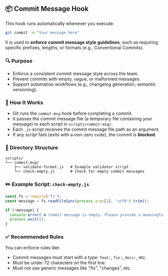 ## 📦 Commit Message Hook

This hook runs automatically whenever you execute:

```bash
git commit -m "Your message here"
```

It is used to **enforce commit message style guidelines**, such as requiring specific prefixes, lengths, or formats (e.g., Conventional Commits).

### 🔍 Purpose

- Enforce a consistent commit message style across the team.
- Prevent commits with empty, vague, or malformed messages.
- Support automation workflows (e.g., changelog generation, semantic versioning).

### 🔧 How It Works

- Git runs the `commit-msg` hook before completing a commit.
- It passes the commit message file (a temporary file containing your message) to each script in `scripts/commit-msg/`.
- Each `.js` script receives the commit message file path as an argument.
- If any script fails (exits with a non-zero code), the commit is **blocked**.

### 📁 Directory Structure

```
scripts/
└── commit-msg/
    ├── validate-format.js   # Example validator script
    └── check-empty.js       # Check for empty commit messages
```

### ✏️ Example Script: `check-empty.js`

```js
const fs = require('fs');
const message = fs.readFileSync(process.argv[2], 'utf8').trim();

if (!message) {
  console.error('❌ Commit message is empty. Please provide a meaningful message.');
  process.exit(1);
}
```

### ✅ Recommended Rules

You can enforce rules like:

- Commit messages must start with a type: `feat:`, `fix:`, `docs:`, etc.
- Must be under 72 characters on the first line.
- Must not use generic messages like "fix", "changes", etc.